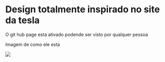 <h1>Design totalmente inspirado no site da tesla</h1>
<p>O git hub page esta ativado podende ser visto por qualquer pessoa</p>
<p>Imagem de como ele esta</p>
<img src="https://user-images.githubusercontent.com/92120832/192368358-680324ef-f166-4f53-8d33-b5d341b8ac8c.png">
